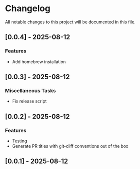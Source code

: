 # Changelog

All notable changes to this project will be documented in this file.

## [0.0.4] - 2025-08-12

### Features

- Add homebrew installation

## [0.0.3] - 2025-08-12

### Miscellaneous Tasks

- Fix release script

## [0.0.2] - 2025-08-12

### Features

- Testing
- Generate PR titles with git-cliff conventions out of the box

## [0.0.1] - 2025-08-12

<!-- generated by git-cliff -->
